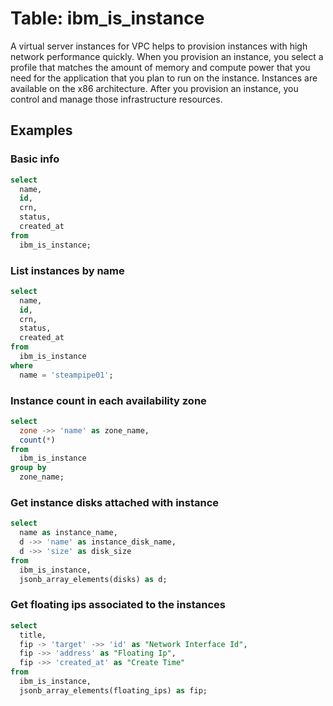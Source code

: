 # Table: ibm_is_instance

A virtual server instances for VPC helps to provision instances with high network performance quickly. When you provision an instance, you select a profile that matches the amount of memory and compute power that you need for the application that you plan to run on the instance. Instances are available on the x86 architecture. After you provision an instance, you control and manage those infrastructure resources.

## Examples

### Basic info

```sql
select
  name,
  id,
  crn,
  status,
  created_at
from
  ibm_is_instance;
```

### List instances by name

```sql
select
  name,
  id,
  crn,
  status,
  created_at
from
  ibm_is_instance
where
  name = 'steampipe01';
```

### Instance count in each availability zone

```sql
select
  zone ->> 'name' as zone_name,
  count(*)
from
  ibm_is_instance
group by
  zone_name;
```

### Get instance disks attached with instance

```sql
select
  name as instance_name,
  d ->> 'name' as instance_disk_name,
  d ->> 'size' as disk_size
from
  ibm_is_instance,
  jsonb_array_elements(disks) as d;
```

### Get floating ips associated to the instances

```sql
select 
  title,
  fip -> 'target' ->> 'id' as "Network Interface Id",
  fip ->> 'address' as "Floating Ip",
  fip ->> 'created_at' as "Create Time" 
from 
  ibm_is_instance,
  jsonb_array_elements(floating_ips) as fip;
```
